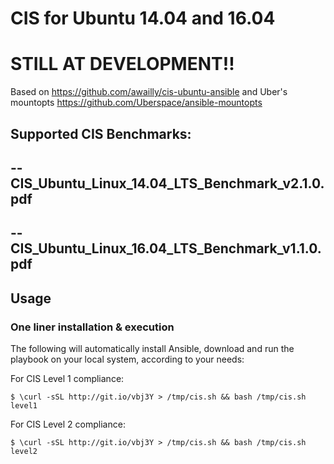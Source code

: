 # CIS for Ubuntu 14.04 and 16.04
# STILL AT DEVELOPMENT!!


Based on https://github.com/awailly/cis-ubuntu-ansible
and Uber's mountopts https://github.com/Uberspace/ansible-mountopts

## Supported CIS Benchmarks:
##         --  CIS_Ubuntu_Linux_14.04_LTS_Benchmark_v2.1.0.pdf
##         --  CIS_Ubuntu_Linux_16.04_LTS_Benchmark_v1.1.0.pdf

## Usage

### One liner installation & execution

The following will automatically install Ansible, download and run the playbook on your local system, according to your needs:

For CIS Level 1 compliance:

```
$ \curl -sSL http://git.io/vbj3Y > /tmp/cis.sh && bash /tmp/cis.sh level1
```

For CIS Level 2 compliance:

```
$ \curl -sSL http://git.io/vbj3Y > /tmp/cis.sh && bash /tmp/cis.sh level2
```
